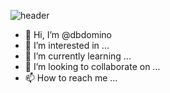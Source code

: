 ![header](https://capsule-render.vercel.app/api?type=waving&color=auto&height=220&section=header&text=dbdomino%20git&desc=for%20backend%20developer&fontSize=90&fontAlignY=35)
- 👋 Hi, I’m @dbdomino
- 👀 I’m interested in ...
- 🌱 I’m currently learning ...
- 💞️ I’m looking to collaborate on ...
- 📫 How to reach me ...

<!---
dbdomino/dbdomino is a ✨ special ✨ repository because its `README.md` (this file) appears on your GitHub profile.
You can click the Preview link to take a look at your changes.
--->
